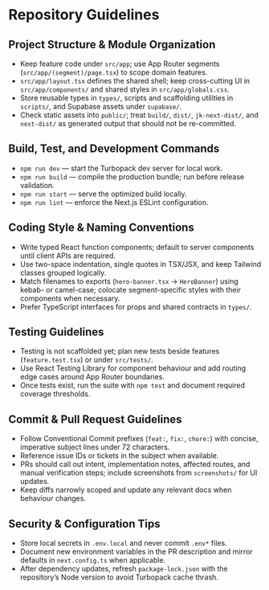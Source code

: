 # Repository Guidelines

## Project Structure & Module Organization
- Keep feature code under `src/app`; use App Router segments (`src/app/(segment)/page.tsx`) to scope domain features.
- `src/app/layout.tsx` defines the shared shell; keep cross-cutting UI in `src/app/components/` and shared styles in `src/app/globals.css`.
- Store reusable types in `types/`, scripts and scaffolding utilities in `scripts/`, and Supabase assets under `supabase/`.
- Check static assets into `public/`; treat `build/`, `dist/`, `jk-next-dist/`, and `next-dist/` as generated output that should not be re-committed.

## Build, Test, and Development Commands
- `npm run dev` — start the Turbopack dev server for local work.
- `npm run build` — compile the production bundle; run before release validation.
- `npm run start` — serve the optimized build locally.
- `npm run lint` — enforce the Next.js ESLint configuration.

## Coding Style & Naming Conventions
- Write typed React function components; default to server components until client APIs are required.
- Use two-space indentation, single quotes in TSX/JSX, and keep Tailwind classes grouped logically.
- Match filenames to exports (`hero-banner.tsx` → `HeroBanner`) using kebab- or camel-case; colocate segment-specific styles with their components when necessary.
- Prefer TypeScript interfaces for props and shared contracts in `types/`.

## Testing Guidelines
- Testing is not scaffolded yet; plan new tests beside features (`feature.test.tsx`) or under `src/tests/`.
- Use React Testing Library for component behaviour and add routing edge cases around App Router boundaries.
- Once tests exist, run the suite with `npm test` and document required coverage thresholds.

## Commit & Pull Request Guidelines
- Follow Conventional Commit prefixes (`feat:`, `fix:`, `chore:`) with concise, imperative subject lines under 72 characters.
- Reference issue IDs or tickets in the subject when available.
- PRs should call out intent, implementation notes, affected routes, and manual verification steps; include screenshots from `screenshots/` for UI updates.
- Keep diffs narrowly scoped and update any relevant docs when behaviour changes.

## Security & Configuration Tips
- Store local secrets in `.env.local` and never commit `.env*` files.
- Document new environment variables in the PR description and mirror defaults in `next.config.ts` when applicable.
- After dependency updates, refresh `package-lock.json` with the repository’s Node version to avoid Turbopack cache thrash.
